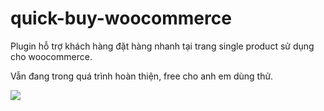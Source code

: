 # quick-buy-woocommerce
Plugin hỗ trợ khách hàng đặt hàng nhanh tại trang single product sử dụng cho woocommerce.

Vẫn đang trong quá trình hoàn thiện, free cho anh em dùng thử.

<img src="https://i.ibb.co/tKFRpXv/quickbuy.png">
